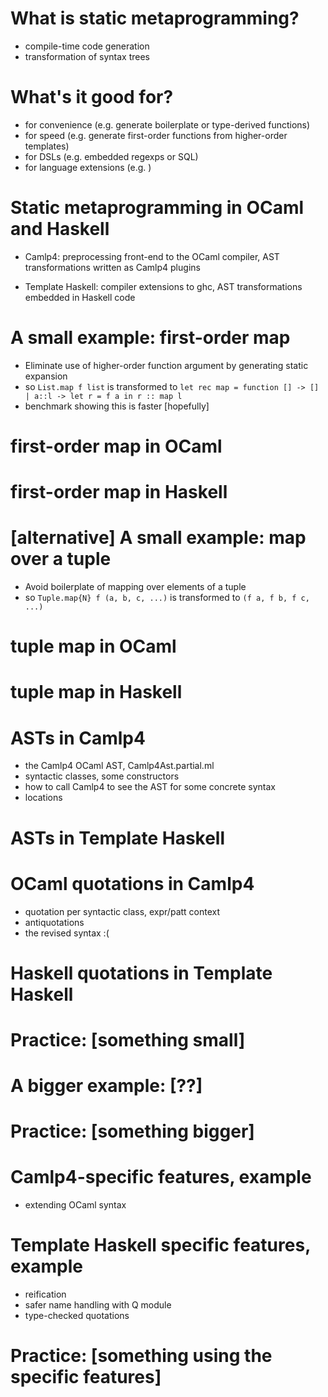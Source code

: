 # What is static metaprogramming?

 * compile-time code generation
 * transformation of syntax trees

# What's it good for?

 * for convenience (e.g. generate boilerplate or type-derived functions)
 * for speed (e.g. generate first-order functions from higher-order templates)
 * for DSLs (e.g. embedded regexps or SQL)
 * for language extensions (e.g. )

# Static metaprogramming in OCaml and Haskell

 * Camlp4:
  preprocessing front-end to the OCaml compiler,
  AST transformations written as Camlp4 plugins

 * Template Haskell:
  compiler extensions to ghc,
  AST transformations embedded in Haskell code

# A small example: first-order map

 * Eliminate use of higher-order function argument by generating
static expansion
 * so `List.map f list` is transformed to
  `let rec map = function [] -> [] | a::l -> let r = f a in r :: map l`
 * benchmark showing this is faster [hopefully]

# first-order map in OCaml

# first-order map in Haskell

# [alternative] A small example: map over a tuple

 * Avoid boilerplate of mapping over elements of a tuple
 * so `Tuple.map{N} f (a, b, c, ...)` is transformed to
  `(f a, f b, f c, ...)`

# tuple map in OCaml

# tuple map in Haskell

# ASTs in Camlp4

 * the Camlp4 OCaml AST, Camlp4Ast.partial.ml
 * syntactic classes, some constructors
 * how to call Camlp4 to see the AST for some concrete syntax
 * locations

# ASTs in Template Haskell

# OCaml quotations in Camlp4

 * quotation per syntactic class, expr/patt context
 * antiquotations
 * the revised syntax :(

# Haskell quotations in Template Haskell

# Practice: [something small]

# A bigger example: [??]

# Practice: [something bigger]

# Camlp4-specific features, example

 * extending OCaml syntax

# Template Haskell specific features, example

 * reification
 * safer name handling with Q module
 * type-checked quotations

# Practice: [something using the specific features]
